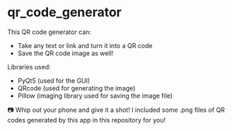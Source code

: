 # qr_code_generator

This QR code generator can:
- Take any text or link and turn it into a QR code
- Save the QR code image as well!

Libraries used:
- PyQt5 (used for the GUI)
- QRcode (used for generating the image)
- Pillow (imaging library used for saving the image file)

:camera: Whip out your phone and give it a shot! I included some .png files of QR codes generated by this app in this repository for you!